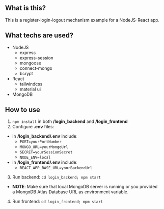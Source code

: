 ## What is this?
This is a register-login-logout mechanism example for a NodeJS-React app.

## What techs are used?
- NodeJS
  - express
  - express-session
  - mongoose
  - connect-mongo
  - bcrypt
- React
  - tailwindcss
  - material ui
- MongoDB
  
## How to use
1. `npm install` in both **/login_backend** and **/login_frontend**
2. Configure **.env** files:
  - in **/login_backend/.env** include:
    - `PORT=yourPortNumber`
    - `MONGO_URL=yourMongoUrl`
    - `SECRET=yourSessionSecret`
    - `NODE_ENV=local`
  - in **/login_frontend/.env** include:
    - `REACT_APP_BASE_URL=yourBackendUrl`
3. Run backend: `cd login_backend; npm start`
  - **NOTE**: Make sure that local MongoDB server is running or you provided a MongoDB Atlas Database URL as environment variable.
4. Run frontend: `cd login_frontend; npm start`


